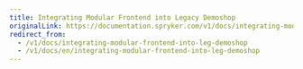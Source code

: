 ```yaml
---
title: Integrating Modular Frontend into Legacy Demoshop
originalLink: https://documentation.spryker.com/v1/docs/integrating-modular-frontend-into-leg-demoshop
redirect_from:
  - /v1/docs/integrating-modular-frontend-into-leg-demoshop
  - /v1/docs/en/integrating-modular-frontend-into-leg-demoshop
---
```



